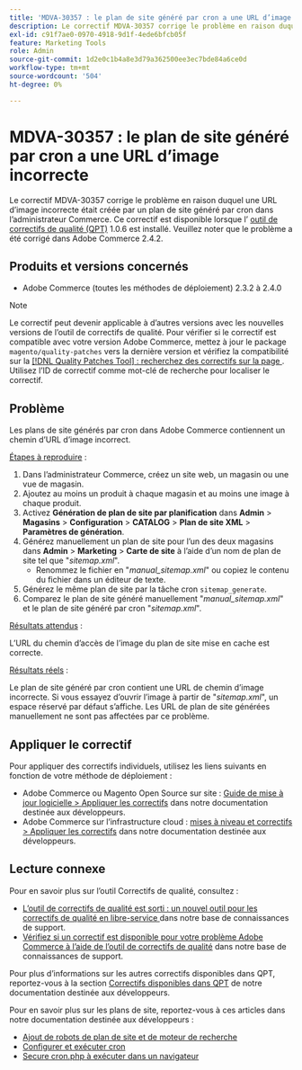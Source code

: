 ```yaml
---
title: 'MDVA-30357 : le plan de site généré par cron a une URL d’image incorrecte'
description: Le correctif MDVA-30357 corrige le problème en raison duquel une URL d’image incorrecte était créée par un plan de site généré par cron dans l’administrateur Commerce. Ce correctif est disponible lorsque l’[outil de correctifs de qualité (QPT)](/help/announcements/adobe-commerce-announcements/magento-quality-patches-released-new-tool-to-self-serve-quality-patches.md) 1.0.6 est installé. Veuillez noter que le problème a été corrigé dans Adobe Commerce 2.4.2.
exl-id: c91f7ae0-0970-4918-9d1f-4ede6bfcb05f
feature: Marketing Tools
role: Admin
source-git-commit: 1d2e0c1b4a8e3d79a362500ee3ec7bde84a6ce0d
workflow-type: tm+mt
source-wordcount: '504'
ht-degree: 0%

---
```


# MDVA-30357 : le plan de site généré par cron a une URL d’image incorrecte

Le correctif MDVA-30357 corrige le problème en raison duquel une URL d’image incorrecte était créée par un plan de site généré par cron dans l’administrateur Commerce. Ce correctif est disponible lorsque l’ [outil de correctifs de qualité (QPT)](/help/announcements/adobe-commerce-announcements/magento-quality-patches-released-new-tool-to-self-serve-quality-patches.md) 1.0.6 est installé. Veuillez noter que le problème a été corrigé dans Adobe Commerce 2.4.2.

## Produits et versions concernés

* Adobe Commerce (toutes les méthodes de déploiement) 2.3.2 à 2.4.0

>[!NOTE]
>
>Le correctif peut devenir applicable à d’autres versions avec les nouvelles versions de l’outil de correctifs de qualité. Pour vérifier si le correctif est compatible avec votre version Adobe Commerce, mettez à jour le package `magento/quality-patches` vers la dernière version et vérifiez la compatibilité sur la [[!DNL Quality Patches Tool] : recherchez des correctifs sur la page ](https://devdocs.magento.com/quality-patches/tool.html#patch-grid). Utilisez l’ID de correctif comme mot-clé de recherche pour localiser le correctif.

## Problème

Les plans de site générés par cron dans Adobe Commerce contiennent un chemin d’URL d’image incorrect.

<u>Étapes à reproduire</u> :

1. Dans l’administrateur Commerce, créez un site web, un magasin ou une vue de magasin.
1. Ajoutez au moins un produit à chaque magasin et au moins une image à chaque produit.
1. Activez **Génération de plan de site par planification** dans **Admin** > **Magasins** > **Configuration** > **CATALOG** > **Plan de site XML** > **Paramètres de génération**.
1. Générez manuellement un plan de site pour l’un des deux magasins dans **Admin** > **Marketing** > **Carte de site** à l’aide d’un nom de plan de site tel que &quot;*sitemap.xml*&quot;.
   * Renommez le fichier en &quot;*manual\_sitemap.xml*&quot; ou copiez le contenu du fichier dans un éditeur de texte.
1. Générez le même plan de site par la tâche cron `sitemap_generate`.
1. Comparez le plan de site généré manuellement &quot;*manual\_sitemap.xml*&quot; et le plan de site généré par cron &quot;*sitemap.xml*&quot;.

<u>Résultats attendus</u> :

L’URL du chemin d’accès de l’image du plan de site mise en cache est correcte.

<u>Résultats réels</u> :

Le plan de site généré par cron contient une URL de chemin d’image incorrecte. Si vous essayez d’ouvrir l’image à partir de &quot;*sitemap.xml*&quot;, un espace réservé par défaut s’affiche. Les URL de plan de site générées manuellement ne sont pas affectées par ce problème.

## Appliquer le correctif

Pour appliquer des correctifs individuels, utilisez les liens suivants en fonction de votre méthode de déploiement :

* Adobe Commerce ou Magento Open Source sur site : [Guide de mise à jour logicielle > Appliquer les correctifs](https://devdocs.magento.com/guides/v2.4/comp-mgr/patching/mqp.html) dans notre documentation destinée aux développeurs.
* Adobe Commerce sur l’infrastructure cloud : [mises à niveau et correctifs > Appliquer les correctifs](https://devdocs.magento.com/cloud/project/project-patch.html) dans notre documentation destinée aux développeurs.

## Lecture connexe

Pour en savoir plus sur l’outil Correctifs de qualité, consultez :

* [ L’outil de correctifs de qualité est sorti : un nouvel outil pour les correctifs de qualité en libre-service ](/help/announcements/adobe-commerce-announcements/magento-quality-patches-released-new-tool-to-self-serve-quality-patches.md) dans notre base de connaissances de support.
* [Vérifiez si un correctif est disponible pour votre problème Adobe Commerce à l’aide de l’outil de correctifs de qualité](/help/support-tools/patches-available-in-qpt-tool/check-patch-for-magento-issue-with-magento-quality-patches.md) dans notre base de connaissances de support.

Pour plus d’informations sur les autres correctifs disponibles dans QPT, reportez-vous à la section [Correctifs disponibles dans QPT](https://devdocs.magento.com/quality-patches/tool.html#patch-grid) de notre documentation destinée aux développeurs.

Pour en savoir plus sur les plans de site, reportez-vous à ces articles dans notre documentation destinée aux développeurs :

* [Ajout de robots de plan de site et de moteur de recherche](https://devdocs.magento.com/cloud/trouble/robots-sitemap.html)
* [Configurer et exécuter cron](https://devdocs.magento.com/guides/v2.4/config-guide/cli/config-cli-subcommands-cron.html)
* [Secure cron.php à exécuter dans un navigateur](https://devdocs.magento.com/guides/v2.4/config-guide/secy/secy-cron.html)
